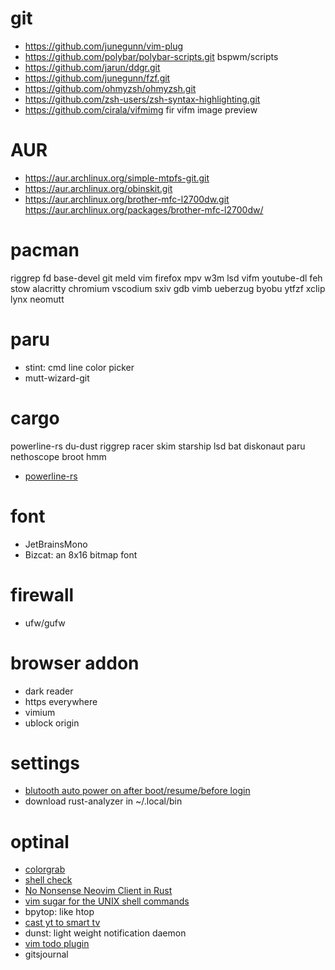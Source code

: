 # git
- https://github.com/junegunn/vim-plug
- https://github.com/polybar/polybar-scripts.git    bspwm/scripts
- https://github.com/jarun/ddgr.git
- https://github.com/junegunn/fzf.git
- https://github.com/ohmyzsh/ohmyzsh.git
- https://github.com/zsh-users/zsh-syntax-highlighting.git
- https://github.com/cirala/vifmimg fir vifm image preview

# AUR
- https://aur.archlinux.org/simple-mtpfs-git.git
- https://aur.archlinux.org/obinskit.git
- https://aur.archlinux.org/brother-mfc-l2700dw.git    https://aur.archlinux.org/packages/brother-mfc-l2700dw/

# pacman
riggrep fd base-devel git meld vim firefox mpv w3m lsd vifm youtube-dl feh stow
alacritty chromium vscodium sxiv gdb vimb ueberzug byobu ytfzf xclip lynx 
neomutt

# paru
- stint: cmd line color picker
- mutt-wizard-git

# cargo
powerline-rs du-dust riggrep racer skim starship lsd bat  diskonaut paru
nethoscope broot hmm
- [powerline-rs](https://github.com/jD91mZM2/powerline-rs.git)

# font
- JetBrainsMono
- Bizcat:  an 8x16 bitmap font

# firewall
- ufw/gufw

# browser addon
- dark reader
- https everywhere
- vimium
- ublock origin

# settings
- [blutooth auto power on after boot/resume/before login](https://wiki.archlinux.org/title/Bluetooth)
- download rust-analyzer in ~/.local/bin

# optinal
- [colorgrab](https://github.com/nielssp/colorgrab)
- [shell check](https://github.com/koalaman/shellcheck)
- [No Nonsense Neovim Client in Rust](https://github.com/Kethku/neovide)
- [vim sugar for the UNIX shell commands](https://github.com/tpope/vim-eunuch)   
- bpytop: like htop
- [cast yt to smart tv](https://github.com/MarcoLucidi01/ytcast)    
- dunst: light weight notification daemon
- [vim todo plugin](https://github.com/dewyze/vim-tada)
- gitsjournal
